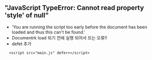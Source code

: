 ##  "JavaScript TypeError: Cannot read property 'style' of null" 

- 'You are running the script too early before the document has been loaded and thus this can't be found.'
- Documentrk load 되기 전에 실행 되어서 뜨는 오류!!
- defet 추가


```
  <script src="main.js" defer></script>
```
